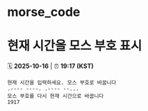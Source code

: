 # morse_code
# 현재 시간을 모스 부호 표시
<!-- MORSE_TIME_START -->
🗓️ **2025-10-16** | ⏰ **19:17 (KST)**

```
현재 시간을 입력하세요. 모스 부호로 바꿉니다
.---- ----. .---- --...
모스 부호를 다시 현재 시간으로 바꿉니다
1917
```
<!-- MORSE_TIME_END -->
